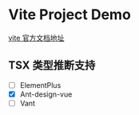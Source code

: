 # Vite Project Demo

[vite 官方文档地址](vitejs.dev)

## TSX 类型推断支持

- [ ] ElementPlus
- [x] Ant-design-vue
- [ ] Vant
